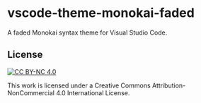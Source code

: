 # vscode-theme-monokai-faded

A faded Monokai syntax theme for Visual Studio Code.

## License

[![CC BY-NC 4.0](https://i.creativecommons.org/l/by-nc/4.0/88x31.png)](http://creativecommons.org/licenses/by-nc/4.0/)

This work is licensed under a Creative Commons Attribution-NonCommercial 4.0 International License.
